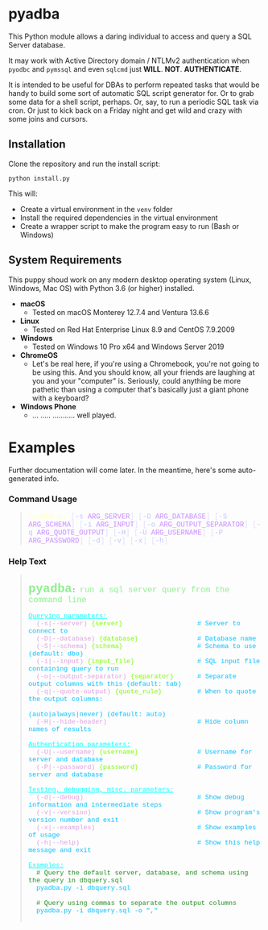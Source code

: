 # pyadba
This Python module allows a daring individual to access and query a SQL Server database.

It may work with Active Directory domain / NTLMv2 authentication when `pyodbc` and `pymssql` and even `sqlcmd` just **WILL**. **NOT**. **AUTHENTICATE**.

It is intended to be useful for DBAs to perform repeated tasks that would be handy to build some sort of automatic SQL script generator for. Or to grab some data for a shell script, perhaps. Or, say, to run a periodic SQL task via cron. Or just to kick back on a Friday night and get wild and crazy with some joins and cursors.

## Installation
Clone the repository and run the install script:
```
python install.py
```
This will:
- Create a virtual environment in the `venv` folder
- Install the required dependencies in the virtual environment
- Create a wrapper script to make the program easy to run (Bash or Windows)

## System Requirements
This puppy shoud work on any modern desktop operating system (Linux, Windows, Mac OS) with Python 3.6 (or higher) installed.
- **macOS**
  - Tested on macOS Monterey 12.7.4 and Ventura 13.6.6
- **Linux**
  - Tested on Red Hat Enterprise Linux 8.9 and CentOS 7.9.2009
- **Windows**
  - Tested on Windows 10 Pro x64 and Windows Server 2019
- **ChromeOS**
  - Let's be real here, if you're using a Chromebook, you're not going to be using this. And you should know, all your friends are laughing at you and your "computer" is. Seriously, could anything be more pathetic than using a computer that's basically just a giant phone with a keyboard?
- **Windows Phone**
  - ... ..... ........... well played.

# Examples

Further documentation will come later. In the meantime, here's some auto-generated info.

### Command Usage
<blockquote>
<div style="font-family:'Courier','Courier New',monospace;">
<span style="color:rgba(255,255,192,0.9);">pyadba.py</span>
<span style="color: rgba(192, 192, 255, 0.5);">[<span style="color: rgba(192, 192, 255, 0.95);">-s</span>
<span style="color: rgba(192, 128, 255, 0.9);">ARG_SERVER</span>]
[<span style="color: rgba(192, 192, 255, 0.95);">-D</span> <span style="color: rgba(192, 128, 255, 0.9);">ARG_DATABASE</span>]
[<span style="color: rgba(192, 192, 255, 0.95);">-S</span> <span style="color: rgba(192, 128, 255, 0.9);">ARG_SCHEMA</span>]
[<span style="color: rgba(192, 192, 255, 0.95);">-i</span> <span style="color: rgba(192, 128, 255, 0.9);">ARG_INPUT</span>]
[<span style="color: rgba(192, 192, 255, 0.95);">-o</span> <span style="color: rgba(192, 128, 255, 0.9);">ARG_OUTPUT_SEPARATOR</span>]
[<span style="color: rgba(192, 192, 255, 0.95);">-q</span> <span style="color: rgba(192, 128, 255, 0.9);">ARG_QUOTE_OUTPUT</span>]
[<span style="color: rgba(192, 192, 255, 0.95);">-H</span>]
[<span style="color: rgba(192, 192, 255, 0.95);">-U</span> <span style="color: rgba(192, 128, 255, 0.9);">ARG_USERNAME</span>]
[<span style="color: rgba(192, 192, 255, 0.95);">-P</span> <span style="color: rgba(192, 128, 255, 0.9);">ARG_PASSWORD</span>]
[<span style="color: rgba(192, 192, 255, 0.95);">-d</span>] [<span style="color: rgba(192, 192, 255, 0.95);">-v</span>]
[<span style="color: rgba(192, 192, 255, 0.95);">-x</span>] [<span style="color: rgba(192, 192, 255, 0.95);">-h</span>]</span>
</div>
</blockquote>


### Help Text

<blockquote style="font-family:'Courier','Courier New',monospace;">
<div style="white-space:pre-wrap;font-size:13px;">
<span style="color:lightgreen;font-size:24px;font-weight:bold;">pyadba</span>: <span style="color:lightgreen;font-size:16px;">run a sql server query from the command line</span></span><br>
<span style="color:cyan;text-decoration: underline;">Querying parameters:</span>
  <span style="color:plum;">(-s|--server)</span> <span style="color:lawngreen;">{server}</span>                   <span style="color:deepskyblue;"># Server to connect to</span>
  <span style="color:plum;">(-D|--database)</span> <span style="color:lawngreen;">{database}</span>               <span style="color:deepskyblue;"># Database name</span>
  <span style="color:plum;">(-S|--schema)</span> <span style="color:lawngreen;">{schema}</span>                   <span style="color:deepskyblue;"># Schema to use (default: dbo)</span>
  <span style="color:plum;">(-i|--input)</span> <span style="color:lawngreen;">{input_file}</span>                <span style="color:deepskyblue;"># SQL input file containing query to run</span>
  <span style="color:plum;">(-o|--output-separator)</span> <span style="color:lawngreen;">{separator}</span>      <span style="color:deepskyblue;"># Separate output columns with this (default: tab)</span>
  <span style="color:plum;">(-q|--quote-output)</span> <span style="color:lawngreen;">{quote_rule}</span>         <span style="color:deepskyblue;"># When to quote the output columns:</span><br>                                              <span style="color:deepskyblue;">(auto|always|never) (default: auto)</span>
  <span style="color: plum;">(-H|--hide-header)</span>                       <span style="color:deepskyblue;"># Hide column names of results</span><br>
<span style="color:cyan;text-decoration: underline;">Authentication parameters:</span>
  <span style="color: plum;">(-U|--username)</span> <span style="color:lawngreen;">{username}</span>               <span style="color:deepskyblue;"># Username for server and database</span>
  <span style="color: plum;">(-P|--password)</span> <span style="color:lawngreen;">{password}</span>               <span style="color:deepskyblue;"># Password for server and database</span><br>
<span style="color:cyan;text-decoration: underline;">Testing, debugging, misc. parameters:</span>
  <span style="color: plum;">(-d|--debug)</span>                             <span style="color:deepskyblue;"># Show debug information and intermediate steps</span>
  <span style="color: plum;">(-v|--version)</span>                           <span style="color:deepskyblue;"># Show program's version number and exit</span>
  <span style="color: plum;">(-x|--examples)</span>                          <span style="color:deepskyblue;"># Show examples of usage</span>
  <span style="color: plum;">(-h|--help)</span>                              <span style="color:deepskyblue;"># Show this help message and exit</span><br>
<span style="color:cyan;text-decoration: underline;">Examples:</span>
  <span style="color:forestgreen;"># Query the default server, database, and schema using the query in dbquery.sql</span>
  <span style="color:deepskyblue;">pyadba.py -i dbquery.sql</span><br>
  <span style="color:forestgreen;"># Query using commas to separate the output columns</span>
  <span style="color:deepskyblue;">pyadba.py -i dbquery.sql -o ","</span>
</span>
</div>
</blockquote>